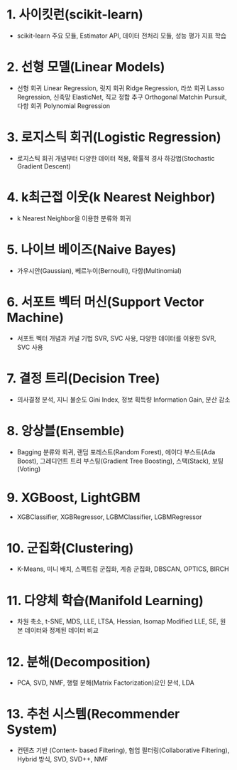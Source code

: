 # 1. 사이킷런(scikit-learn)
  - scikit-learn 주요 모듈, Estimator API, 데이터 전처리 모듈, 성능 평가 지표 학습
# 2. 선형 모델(Linear Models)
  - 선형 회귀 Linear Regression, 릿지 회귀 Ridge Regression, 라쏘 회귀 Lasso Regression, 신축망 ElasticNet, 직교 정합 추구 Orthogonal Matchin Pursuit, 다항 회귀 Polynomial Regression
# 3. 로지스틱 회귀(Logistic Regression)
  - 로지스틱 회귀 개념부터 다양한 데이터 적용, 확률적 경사 하강법(Stochastic Gradient Descent)
# 4. k최근접 이웃(k Nearest Neighbor)
  - k Nearest Neighbor을 이용한 분류와 회귀
# 5. 나이브 베이즈(Naive Bayes)
  - 가우시안(Gaussian), 베르누이(Bernoulli), 다항(Multinomial)
# 6. 서포트 벡터 머신(Support Vector Machine)
  - 서포트 벡터 개념과 커널 기법 SVR, SVC 사용, 다양한 데이터를 이용한 SVR, SVC 사용
# 7. 결정 트리(Decision Tree)
  - 의사결정 분석, 지니 불순도 Gini Index, 정보 획득량 Information Gain, 분산 감소
# 8. 앙상블(Ensemble)
  - Bagging 분류와 회귀, 랜덤 포레스트(Random Forest), 에이다 부스트(Ada Boost), 그레디언트 트리 부스팅(Gradient Tree Boosting), 스택(Stack), 보팅(Voting)
# 9. XGBoost, LightGBM
  - XGBClassifier, XGBRegressor, LGBMClassifier, LGBMRegressor
# 10. 군집화(Clustering)
  - K-Means, 미니 배치, 스펙트럼 군집화, 계층 군집화, DBSCAN, OPTICS, BIRCH
# 11. 다양체 학습(Manifold Learning)
  - 차원 축소, t-SNE, MDS, LLE, LTSA, Hessian, Isomap Modified LLE, SE, 원본 데이터와 정제된 데이터 비교
# 12. 분해(Decomposition)
  - PCA, SVD, NMF, 행렬 분해(Matrix Factorization)요인 분석, LDA
# 13. 추천 시스템(Recommender System)
  - 컨텐츠 기반 (Content- based Filtering), 협업 필터링(Collaborative Filtering), Hybrid 방식, SVD, SVD++, NMF
